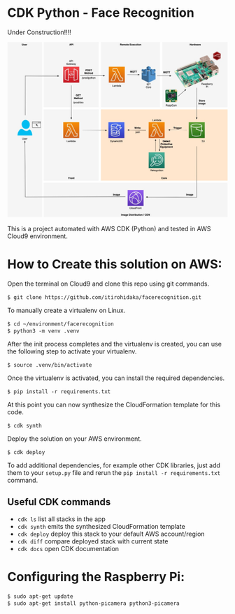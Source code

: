 
# CDK Python - Face Recognition

Under Construction!!!!

![alt text](img/facerecognition.jpg)

This is a project automated with AWS CDK (Python) and tested in AWS Cloud9 environment.

# How to Create this solution on AWS:

Open the terminal on Cloud9 and clone this repo using git commands.
```
$ git clone https://github.com/itirohidaka/facerecognition.git
```

To manually create a virtualenv on Linux. 
```
$ cd ~/environment/facerecognition
$ python3 -m venv .venv
```

After the init process completes and the virtualenv is created, you can use the following
step to activate your virtualenv.
```
$ source .venv/bin/activate
```

Once the virtualenv is activated, you can install the required dependencies.
```
$ pip install -r requirements.txt
```

At this point you can now synthesize the CloudFormation template for this code.
```
$ cdk synth
```
Deploy the solution on your AWS environment.
```
$ cdk deploy
```
To add additional dependencies, for example other CDK libraries, just add
them to your `setup.py` file and rerun the `pip install -r requirements.txt`
command.

## Useful CDK commands

 * `cdk ls`          list all stacks in the app
 * `cdk synth`       emits the synthesized CloudFormation template
 * `cdk deploy`      deploy this stack to your default AWS account/region
 * `cdk diff`        compare deployed stack with current state
 * `cdk docs`        open CDK documentation

# Configuring the Raspberry Pi:

``` console
$ sudo apt-get update
$ sudo apt-get install python-picamera python3-picamera
```
